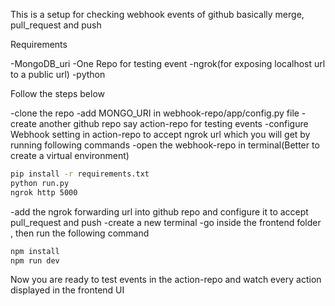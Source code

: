 This is a setup for checking webhook events of github basically merge, pull_request and push

Requirements

-MongoDB_uri
-One Repo for testing event
-ngrok(for exposing localhost url to a public url) 
-python


Follow the steps below


-clone the repo
-add MONGO_URI in webhook-repo/app/config.py file
-create another github repo say action-repo for testing events 
-configure Webhook setting in action-repo to accept ngrok url which you will get by running following commands
-open the webhook-repo in terminal(Better to create a virtual environment)

```bash
pip install -r requirements.txt
python run.py
ngrok http 5000
```
-add the ngrok forwarding url into github repo and configure it to accept pull_request and push
-create a new terminal
-go inside the frontend folder , then run the following command

```bash
npm install
npm run dev
```


Now you are ready to test events in the action-repo and watch every action displayed in the frontend UI


